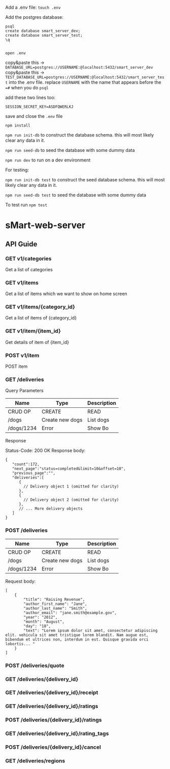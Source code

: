 Add a .env file:
```touch .env```


Add the postgres database:
```
psql
create database smart_server_dev;
create database smart_server_test;
\q


open .env
```
copy&paste this -> ```DATABASE_URL=postgres://USERNAME:@localhost:5432/smart_server_dev```
copy&paste this -> ```TEST_DATABASE_URL=postgres://USERNAME:@localhost:5432/smart_server_test```
into the .env file. replace ```USERNAME``` with the name that appears before the ```=#``` when you do ```psql```

add these two lines too: 

``` PORT=4040
SESSION_SECRET_KEY=ASDFQWERLKJ
```

save and close the ```.env``` file

```npm install```

```npm run init-db``` to construct the database schema. this will most likely clear any data in it.

```npm run seed-db``` to seed the database with some dummy data

```npm run dev``` to run on a dev environment

For testing: 

```npm run init-db test``` to construct the seed database schema. this will most likely clear any data in it.

```npm run seed-db test``` to seed the database with some dummy data

To test run ```npm test```



# sMart-web-server

## API Guide

### GET v1/categories

Get a list of categories

### GET v1/items

Get a list of items which we want to show on home screen

### GET v1/items/{category_id}

Get a list of items of {category_id}

### GET v1/item/{item_id}

Get details of item of {item_id}

### POST v1/item

POST item











### GET /deliveries

Query Parameters

| Name        | Type            | Description| 
| ----------- | --------------- | ---------  | 
| CRUD OP     | CREATE          | READ       | 
| /dogs       | Create new dogs | List dogs  | 
| /dogs/1234  | Error           | Show Bo    | 

Response

Status-Code: 200 OK
Response body:

    {
       "count":172,
       "next_page":"status=completed&limit=10&offset=10",
       "previous_page":"",
       "deliveries":[
          {
            // Delivery object 1 (omitted for clarity)
          },
          {
            // Delivery object 2 (omitted for clarity)
          },
          // ... More delivery objects
       ]
    }

### POST /deliveries

| Name        | Type            | Description| 
| ----------- | --------------- | ---------  | 
| CRUD OP     | CREATE          | READ       | 
| /dogs       | Create new dogs | List dogs  | 
| /dogs/1234  | Error           | Show Bo    | 

Request body:

    [
        {
            "title": "Raising Revenue",
            "author_first_name": "Jane",
            "author_last_name": "Smith",
            "author_email": "jane.smith@example.gov",
            "year": "2012",
            "month": "August",
            "day": "18",
            "text": "Lorem ipsum dolor sit amet, consectetur adipiscing elit. vehicula sit amet tristique lorem blandit. Nam augue est, bibendum et ultrices non, interdum in est. Quisque gravida orci lobortis... "
        }
    ]
    
### POST /deliveries/quote

### GET /deliveries/{delivery_id}

### GET /deliveries/{delivery_id}/receipt

### GET /deliveries/{delivery_id}/ratings

### POST /deliveries/{delivery_id}/ratings

### GET /deliveries/{delivery_id}/rating_tags

### POST /deliveries/{delivery_id}/cancel

### GET /deliveries/regions
